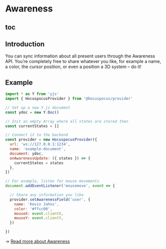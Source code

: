 # Awareness

## toc

## Introduction
You can sync information about all present users through the Awareness API. You’re completely free to share whatever you like, for example a name, a color, the cursor position, or even a position a 3D system – do it!

## Example
```js
import * as Y from 'yjs'
import { HocuspocusProvider } from '@hocuspocus/provider'

// Set up a new Y.js document
const ydoc = new Y.Doc()

// Init an empty Array where all states are stored then
const currentStates = []

// Connect it to the backend
const provider = new HocuspocusProvider({
  url: 'ws://127.0.0.1:1234',
  name: 'example-document',
  document: ydoc,
  onAwarenessUpdate: ({ states }) => {
    currentStates = states
  },
})

// For example, listen for mouse movements
document.addEventListener('mousemove', event => {

  // Share any information you like
  provider.setAwarenessField('user', {
    name: 'Kevin Jahns',
    color: '#ffcc00',
    mouseX: event.clientX,
    mouseY: event.clientY,
  })

})
```

→ [Read more about Awareness](/provider/awareness)
